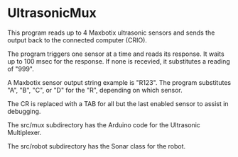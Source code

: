 # UltrasonicMux
  This program reads up to 4 Maxbotix ultrasonic sensors and sends
  the output back to the connected computer (CRIO).
  
  The program triggers one sensor at a time and reads its response.
  It waits up to 100 msec for the response.  If none is recevied, it
  substitutes a reading of "999".
  
  A Maxbotix sensor output string example is "R123<CR>".  The program
  substitutes "A", "B", "C", or "D" for the "R", depending on which
  sensor.
  
  The CR is replaced with a TAB for all but the last enabled sensor
  to assist in debugging.
  
  The src/mux subdirectory has the Arduino code for the Ultrasonic Multiplexer.
  
  The src/robot subdirectory has the Sonar class for the robot.
  
  
